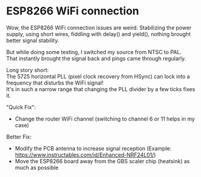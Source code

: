 # ESP8266 WiFi connection   

Wow, the ESP8266 WiFi connection issues are weird.
Stabilizing the power supply, using short wires, fiddling with delay() and yield(), nothing brought better signal stability.

But while doing some testing, I switched my source from NTSC to PAL.   
That instantly brought the signal back and pings came through regularly.

Long story short:   
The 5725 horizontal PLL (pixel clock recovery from HSync) can lock into a frequency that disturbs the WiFi signal!   
It's in such a narrow range that changing the PLL divider by a few ticks fixes it.

"Quick Fix": 
* Change the router WiFi channel (switching to channel 6 or 11 helps in my case)   

Better Fix:
* Modify the PCB antenna to increase signal reception (Example: https://www.instructables.com/id/Enhanced-NRF24L01/)
* Move the ESP8266 board away from the GBS scaler chip (heatsink) as much as possible   